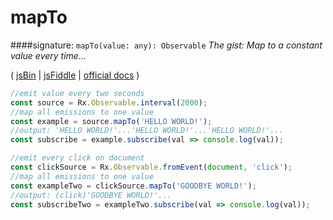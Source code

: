 # mapTo
####signature: `mapTo(value: any): Observable`
*The gist: Map to a constant value every time...*

( [jsBin](http://jsbin.com/yazusehahu/1/edit?js,console,output) | [jsFiddle](https://jsfiddle.net/qg6qfqLz/37/) | [official docs](http://reactivex.io/rxjs/class/es6/Observable.js~Observable.html#instance-method-mapTo) )
```js
//emit value every two seconds
const source = Rx.Observable.interval(2000);
//map all emissions to one value
const example = source.mapTo('HELLO WORLD!');
//output: 'HELLO WORLD!'...'HELLO WORLD!'...'HELLO WORLD!'...
const subscribe = example.subscribe(val => console.log(val));

//emit every click on document
const clickSource = Rx.Observable.fromEvent(document, 'click');
//map all emissions to one value
const exampleTwo = clickSource.mapTo('GOODBYE WORLD!');
//output: (click)'GOODBYE WORLD!'...
const subscribeTwo = exampleTwo.subscribe(val => console.log(val));
```